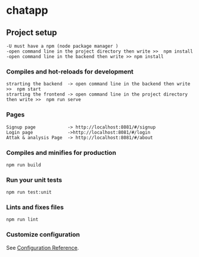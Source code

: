 # chatapp

## Project setup
```
-U must have a npm (node package manager )
-open command line in the project directory then write >>  npm install
-open command line in the backend then write >> npm install
```

### Compiles and hot-reloads for development
```
strarting the backend  -> open command line in the backend then write >>  npm start
strarting the frontend -> open command line in the project directory then write >>  npm run serve
```
### Pages
```
Signup page            -> http://localhost:8081/#/signup
Login page             ->http://localhost:8081/#/login
Attak & analysis Page  -> http://localhost:8081/#/about
```


### Compiles and minifies for production
```
npm run build
```

### Run your unit tests
```
npm run test:unit
```

### Lints and fixes files
```
npm run lint
```

### Customize configuration
See [Configuration Reference](https://cli.vuejs.org/config/).

